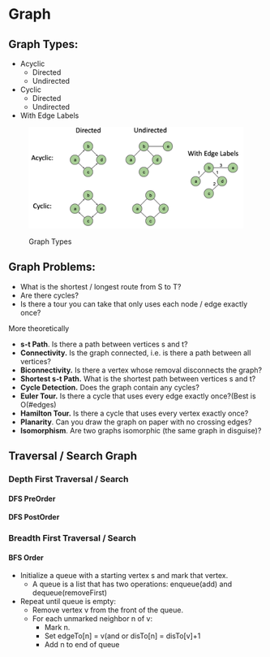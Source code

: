 # Graph

## Graph Types:

* Acyclic
  * Directed
  * Undirected
* Cyclic
  * Directed
  * Undirected
* With Edge Labels

<figure><img src="../.gitbook/assets/image (4) (1).png" alt=""><figcaption><p>Graph Types</p></figcaption></figure>

## Graph Problems:

* What is the shortest / longest route from S to T?
* Are there cycles?
* Is there a tour you can take that only uses each node / edge exactly once?

More theoretically

* **s-t Path**. Is there a path between vertices s and t?
* **Connectivity.** Is the graph connected, i.e. is there a path between all vertices?
* **Biconnectivity.** Is there a vertex whose removal disconnects the graph?
* **Shortest s-t Path.** What is the shortest path between vertices s and t?
* **Cycle Detection.** Does the graph contain any cycles?
* **Euler Tour.** Is there a cycle that uses every edge exactly once?(Best is O(#edges)
* **Hamilton Tour.** Is there a cycle that uses every vertex exactly once?
* **Planarity**. Can you draw the graph on paper with no crossing edges?
* **Isomorphism**. Are two graphs isomorphic (the same graph in disguise)?

## Traversal / Search Graph

### Depth First Traversal / Search&#x20;

#### DFS PreOrder

#### DFS PostOrder



### Breadth First Traversal / Search

#### BFS Order

* Initialize a queue with a starting vertex s and mark that vertex.
  * A queue is a list that has two operations: enqueue(add) and dequeue(removeFirst)
* Repeat until queue is empty:
  * Remove vertex v from the front of the queue.&#x20;
  * For each unmarked neighbor n of v:
    * Mark n.
    * Set edgeTo\[n] = v(and or disTo\[n] = disTo\[v]+1
    * Add n to end of queue





